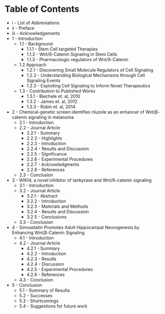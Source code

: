 
# Table of Contents

* i - List of Abbreviations
* ii - Preface
* iii - Acknowledgements
* 1 - Introduction
    * 1.1 - Background
        * 1.1.1 - Stem Cell targeted Therapies
        * 1.1.2 - Wnt/ß-Catenin Signaling in Stem Cells
        * 1.1.3 - Pharmacologic regulators of Wnt/ß-Catenin 
    * 1.2 Approach
        * 1.2.1 - Discovering Small Molecule Regulators of Cell Signaling
        * 1.2.2 - Understanding Biological Mechanisms through Cell Signaling Events
        * 1.2.3 - Exploiting Cell Signaling to Inform Novel Therapeutics
    * 1.3 - Contribution to Published Works
        * 1.3.1 - Biechele et. al, 2010
        * 1.3.2 - James et. al, 2012
        * 1.3.3 - Robin et. al, 2014
* 2 - Chemical-genetic screen identifies riluzole as an enhancer of Wnt/β-catenin signaling in melanoma
    * 2.1 - Introduction
    * 2.2 - Journal Article
        * 2.2.1 - Summary
        * 2.2.2 - Highlights
        * 2.2.3 - Introduction
        * 2.2.4 - Results and Discussion
        * 2.2.5 - Significance
        * 2.2.6 - Experimental Procedures
        * 2.2.7 - Acknowledgments
        * 2.2.8 - References
    * 2.3 - Conclusion
* 3 - WIKI4, a novel inhibitor of tankyrase and Wnt/ß-catenin signaling
    * 3.1 - Introduction
    * 3.2 - Journal Article
        * 3.2.1 - Abstract
        * 3.2.2 - Introduction
        * 3.2.3 - Materials and Methods
        * 3.2.4 - Results and Discussion
        * 3.2.5 - Conclusions
    * 3.3 - Conclusion
* 4 - Simvastatin Promotes Adult Hippocampal Neurogenesis by Enhancing Wnt/β-Catenin Signaling
    * 4.1 - Introduction
    * 4.2 - Journal Article
        * 4.2.1 - Summary
        * 4.2.2 - Introduction
        * 4.2.3 - Results
        * 4.2.4 - Discussion
        * 4.2.5 - Experimental Procedures
        * 4.2.6 - References
    * 4.3 - Conclusion
* 5 - Conclusion
    * 5.1 - Summary of Results
    * 5.2 - Successes
    * 5.3  - Shortcomings
    * 5.4 - Suggestions for future work
